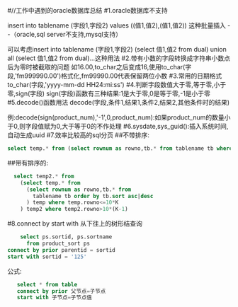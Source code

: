 #//工作中遇到的oracle数据库总结
#1.oracle数据库不支持

  insert into tablename (字段1,字段2) values ((值1,值2),(值1,值2)) 这种批量插入    --（oracle,sql server不支持,mysql支持）
  
  可以考虑insert into tablename (字段1,字段2) (select 值1,值2 from dual) union all (select 值1,值2 from dual)...这种用法
#2.带有小数的字段转换成字符串小数点后为零时被截取的问题
  如16.00,to_char之后变成16,使用to_char(字段,'fm999990.00')格式化,fm99990.00代表保留两位小数
#3.常用的日期格式
  to_char(字段,'yyyy-mm-dd HH24:mi:ss')
#4.判断字段数值大于零,等于零,小于零,sign(字段)
  sign(字段)函数有三种结果:1是大于零,0是等于零,-1是小于零
#5.decode()函数用法
  decode(字段,条件1,结果1,条件2,结果2,其他条件时的结果)
  
  例:decode(sign(product_num),'-1',0,product_num):如果product_num的数量小于0,则字段值赋为0,大于等于0的不作处理
#6.sysdate,sys_guid():插入系统时间,自动生成uuid
#7.效率比较高的sql分页
  ##不带排序:
  ```sql
  select temp.* from (select rownum as rowno,tb.* from tablename tb where rowno<=10*K) temp where temp.rowno>10*(K-1)
  ```
  ##带有排序的:
  ```sql
    select temp2.* from 
      (select temp.* from 
        (select rownum as rowno,tb.* from 
          tablename tb order by tb.sort asc|desc
        ) temp where temp.rowno<=10*K
      ) temp2 where temp2.rowno>10*(K-1)
  ```
#8.connect by start with 从下往上的树形结查询
```sql
    select ps.sortid, ps.sortname
      from product_sort ps
connect by prior parentid = sortid
start with sortid = '125'
```
  公式:
  ```sql
    select * from table
    connect by prior 父节点=子节点
    start with 子节点=子节点值
  ```
